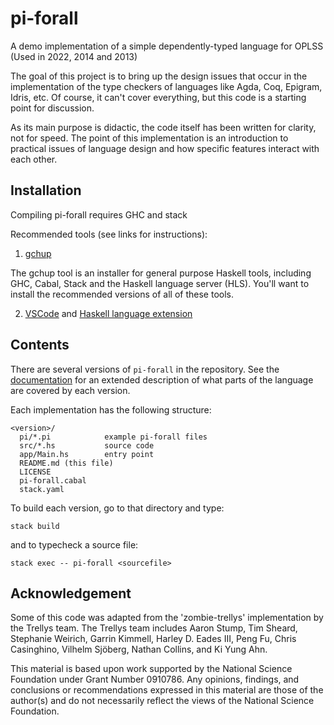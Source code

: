 pi-forall
=========

A demo implementation of a simple dependently-typed language for OPLSS
(Used in 2022, 2014 and 2013)

The goal of this project is to bring up the design issues that occur in the
implementation of the type checkers of languages like Agda, Coq, Epigram, Idris, etc. Of course, it
can't cover everything, but this code is a starting point for discussion.

As its main purpose is didactic, the code itself has been written for
clarity, not for speed. The point of this implementation is an introduction to
practical issues of language design and how specific features interact with
each other.

Installation
----------

  Compiling pi-forall requires GHC and stack
  
  Recommended tools (see links for instructions):
  
  1. [gchup](https://www.haskell.org/ghcup/)
  
  The gchup tool is an installer for general purpose Haskell tools, including GHC, Cabal, Stack and the Haskell language server (HLS). You'll want to install the recommended versions of all of these tools.

  2. [VSCode](https://code.visualstudio.com/) and [Haskell language extension](https://marketplace.visualstudio.com/items?itemName=haskell.haskell)   


Contents
--------

There are several versions of `pi-forall` in the repository. See the
[documentation](https://github.com/sweirich/pi-forall/blob/2022/doc/oplss.pdf) for an extended description of what parts of the language
are covered by each version.

Each implementation has the following structure:

```
<version>/
  pi/*.pi            example pi-forall files
  src/*.hs           source code
  app/Main.hs        entry point
  README.md (this file)
  LICENSE
  pi-forall.cabal
  stack.yaml

```

To build each version, go to that directory and type:

```
stack build
```

and to typecheck a source file:

```
stack exec -- pi-forall <sourcefile>
```


Acknowledgement
---------------

Some of this code was adapted from the 'zombie-trellys' implementation by the
Trellys team. The Trellys team includes Aaron Stump, Tim Sheard, Stephanie
Weirich, Garrin Kimmell, Harley D. Eades III, Peng Fu, Chris Casinghino,
Vilhelm Sjöberg, Nathan Collins, and Ki Yung Ahn.

This material is based upon work supported by the National Science Foundation
under Grant Number 0910786. Any opinions, findings, and conclusions or
recommendations expressed in this material are those of the author(s) and do
not necessarily reflect the views of the National Science Foundation.
